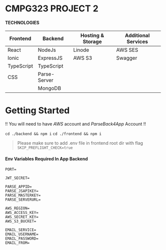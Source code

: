 # CMPG323 PROJECT 2

#### TECHNOLOGIES

| Frontend   | Backend      | Hosting & Storage | Additional Services |
| ---------- | ------------ | ----------------- | ------------------- |
| React      | NodeJs       | Linode            | AWS SES             |
| Ionic      | ExpressJS    | AWS S3            | Swagger             |
| TypeScript | TypeScript   |                   |                     |
| CSS        | Parse-Server |                   |                     |
|            | MongoDB      |                   |                     |

# Getting Started

!! You will need to have _AWS_ account and _ParseBack4App_ Account !!

`cd ./backend && npm i`
`cd ./frontend && npm i`

> Please make sure to add .env file in frontend root dir with flag
> `SKIP_PREFLIGHT_CHECK=true`

#### Env Variables Required In App Backend

```
PORT=

JWT_SECRET=

PARSE_APPID=
PARSE_JSAPIKEY=
PARSE_MASTERKEY=
PARSE_SERVERURL=

AWS_REGION=
AWS_ACCESS_KEY=
AWS_SECRET_KEY=
AWS_S3_BUCKET=

EMAIL_SERVICE=
EMAIL_USERNAME=
EMAIL_PASSWORD=
EMAIL_FROM=
```
